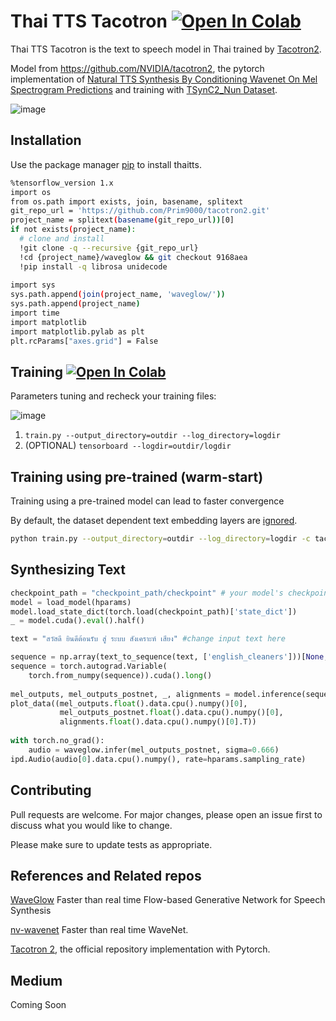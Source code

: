 # Thai TTS Tacotron [![Open In Colab](https://colab.research.google.com/assets/colab-badge.svg)](https://colab.research.google.com/gist/Prim9000/619d173e63ec6b6939eb7e814c98fbb9/thaitts_inference.ipynb?hl=en)

Thai TTS Tacotron is the text to speech model in Thai trained by [Tacotron2](https://github.com/NVIDIA/tacotron2).

Model from https://github.com/NVIDIA/tacotron2, the pytorch implementation of [Natural TTS Synthesis By Conditioning Wavenet On Mel Spectrogram Predictions](https://arxiv.org/abs/1712.05884) and training with [TSynC2_Nun Dataset](https://aiforthai.in.th/corpus.php).

![image](https://user-images.githubusercontent.com/65888725/123501924-8c190d80-d672-11eb-8a03-3be5e9db5bf9.png)


## Installation

Use the package manager [pip](https://pip.pypa.io/en/stable/) to install thaitts.

```bash
%tensorflow_version 1.x
import os
from os.path import exists, join, basename, splitext
git_repo_url = 'https://github.com/Prim9000/tacotron2.git'
project_name = splitext(basename(git_repo_url))[0]
if not exists(project_name):
  # clone and install
  !git clone -q --recursive {git_repo_url}
  !cd {project_name}/waveglow && git checkout 9168aea
  !pip install -q librosa unidecode
  
import sys
sys.path.append(join(project_name, 'waveglow/'))
sys.path.append(project_name)
import time
import matplotlib
import matplotlib.pylab as plt
plt.rcParams["axes.grid"] = False
```
## Training [![Open In Colab](https://colab.research.google.com/assets/colab-badge.svg)](https://colab.research.google.com/github/Prim9000/Thai_TTS/blob/main/Train_TTS_Github.ipynb)

Parameters tuning and recheck your training files:

![image](https://user-images.githubusercontent.com/65888725/123502176-7278c580-d674-11eb-9038-bffc2f855f56.png)

1. ```train.py --output_directory=outdir --log_directory=logdir```
2. (OPTIONAL) ```tensorboard --logdir=outdir/logdir```


## Training using pre-trained (warm-start)

Training using a pre-trained model can lead to faster convergence

By default, the dataset dependent text embedding layers are [ignored](https://github.com/Prim9000/tacotron2/blob/master/hparams.py#L22).

```bash 
python train.py --output_directory=outdir --log_directory=logdir -c tacotron2_statedict.pt --warm_start
```

## Synthesizing Text

```python
checkpoint_path = "checkpoint_path/checkpoint" # your model's checkpoint path
model = load_model(hparams)
model.load_state_dict(torch.load(checkpoint_path)['state_dict'])
_ = model.cuda().eval().half()

text = "สวัสดี ยินดีต้อนรับ สู่ ระบบ สังเคราะห์ เสียง" #change input text here

sequence = np.array(text_to_sequence(text, ['english_cleaners']))[None, :]
sequence = torch.autograd.Variable(
    torch.from_numpy(sequence)).cuda().long()
    
mel_outputs, mel_outputs_postnet, _, alignments = model.inference(sequence)
plot_data((mel_outputs.float().data.cpu().numpy()[0],
           mel_outputs_postnet.float().data.cpu().numpy()[0],
           alignments.float().data.cpu().numpy()[0].T))
           
with torch.no_grad():
    audio = waveglow.infer(mel_outputs_postnet, sigma=0.666)
ipd.Audio(audio[0].data.cpu().numpy(), rate=hparams.sampling_rate)
```

## Contributing
Pull requests are welcome. For major changes, please open an issue first to discuss what you would like to change.

Please make sure to update tests as appropriate.

## References and Related repos
[WaveGlow](https://github.com/NVIDIA/WaveGlow) Faster than real time Flow-based Generative Network for Speech Synthesis

[nv-wavenet](https://github.com/NVIDIA/nv-wavenet/) Faster than real time WaveNet.

[Tacotron 2](https://github.com/NVIDIA/tacotron2), the official repository implementation with Pytorch.

## Medium
Coming Soon
